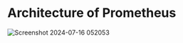 # Architecture of Prometheus


![Screenshot 2024-07-16 052053](https://github.com/user-attachments/assets/9ffcc9a1-1cf4-4434-b46a-868a22f80ec6)

